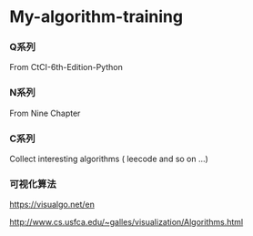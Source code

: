# My-algorithm-training
### **Q系列** 

From CtCI-6th-Edition-Python

### **N系列**

From Nine Chapter

### **C系列**

Collect interesting algorithms ( leecode and so on ...)

### **可视化算法**

https://visualgo.net/en

http://www.cs.usfca.edu/~galles/visualization/Algorithms.html